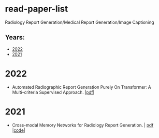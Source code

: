 # read-paper-list
Radiology Report Generation/Medical Report Generation/Image Captioning

## Years:
* [2022](#2022) 
* [2021](#2021)


# **2022** <div id="2022"></div>
* Automated Radiographic Report Generation Purely On Transformer: A Multi-criteria Supervised Approach. |[pdf](https://ieeexplore.ieee.org/document/9768661)|

# **2021** <div id="2021"></div>
* Cross-modal Memory Networks for Radiology Report Generation. | [pdf](https://aclanthology.org/2021.acl-long.459.pdf) |[code](https://github.com/cuhksz-nlp/r2gencmn)| 

